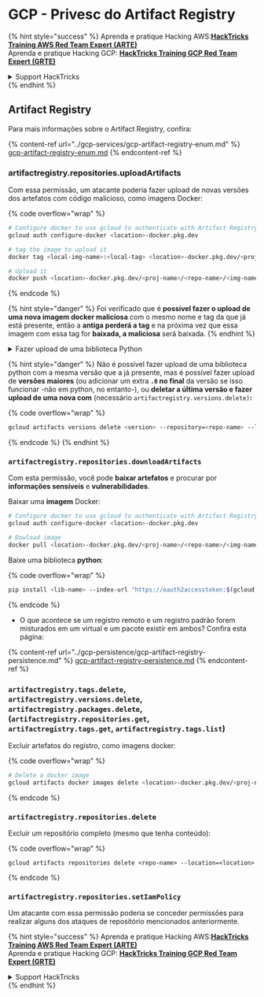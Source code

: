 # GCP - Privesc do Artifact Registry

{% hint style="success" %}
Aprenda e pratique Hacking AWS:<img src="../../../.gitbook/assets/image (1).png" alt="" data-size="line">[**HackTricks Training AWS Red Team Expert (ARTE)**](https://training.hacktricks.xyz/courses/arte)<img src="../../../.gitbook/assets/image (1).png" alt="" data-size="line">\
Aprenda e pratique Hacking GCP: <img src="../../../.gitbook/assets/image (2).png" alt="" data-size="line">[**HackTricks Training GCP Red Team Expert (GRTE)**<img src="../../../.gitbook/assets/image (2).png" alt="" data-size="line">](https://training.hacktricks.xyz/courses/grte)

<details>

<summary>Support HackTricks</summary>

* Confira os [**planos de assinatura**](https://github.com/sponsors/carlospolop)!
* **Junte-se ao** 💬 [**grupo do Discord**](https://discord.gg/hRep4RUj7f) ou ao [**grupo do telegram**](https://t.me/peass) ou **siga**-nos no **Twitter** 🐦 [**@hacktricks\_live**](https://twitter.com/hacktricks\_live)**.**
* **Compartilhe truques de hacking enviando PRs para os repositórios do** [**HackTricks**](https://github.com/carlospolop/hacktricks) e [**HackTricks Cloud**](https://github.com/carlospolop/hacktricks-cloud).

</details>
{% endhint %}

## Artifact Registry

Para mais informações sobre o Artifact Registry, confira:

{% content-ref url="../gcp-services/gcp-artifact-registry-enum.md" %}
[gcp-artifact-registry-enum.md](../gcp-services/gcp-artifact-registry-enum.md)
{% endcontent-ref %}

### artifactregistry.repositories.uploadArtifacts

Com essa permissão, um atacante poderia fazer upload de novas versões dos artefatos com código malicioso, como imagens Docker:

{% code overflow="wrap" %}
```bash
# Configure docker to use gcloud to authenticate with Artifact Registry
gcloud auth configure-docker <location>-docker.pkg.dev

# tag the image to upload it
docker tag <local-img-name>:<local-tag> <location>-docker.pkg.dev/<proj-name>/<repo-name>/<img-name>:<tag>

# Upload it
docker push <location>-docker.pkg.dev/<proj-name>/<repo-name>/<img-name>:<tag>
```
{% endcode %}

{% hint style="danger" %}
Foi verificado que é **possível fazer o upload de uma nova imagem docker maliciosa** com o mesmo nome e tag da que já está presente, então a **antiga perderá a tag** e na próxima vez que essa imagem com essa tag for **baixada, a maliciosa** será baixada.
{% endhint %}

<details>

<summary>Fazer upload de uma biblioteca Python</summary>

**Comece criando a biblioteca para fazer o upload** (se você puder baixar a versão mais recente do registro, pode evitar esta etapa):

1.  **Configure a estrutura do seu projeto**:

* Crie um novo diretório para sua biblioteca, por exemplo, `hello_world_library`.
* Dentro deste diretório, crie outro diretório com o nome do seu pacote, por exemplo, `hello_world`.
* Dentro do diretório do seu pacote, crie um arquivo `__init__.py`. Este arquivo pode estar vazio ou pode conter inicializações para seu pacote.

```bash
mkdir hello_world_library
cd hello_world_library
mkdir hello_world
touch hello_world/__init__.py
```
2.  **Escreva o código da sua biblioteca**:

* Dentro do diretório `hello_world`, crie um novo arquivo Python para seu módulo, por exemplo, `greet.py`.
* Escreva sua função "Hello, World!":

```python
# hello_world/greet.py
def say_hello():
return "Hello, World!"
```
3.  **Crie um arquivo `setup.py`**:

* Na raiz do seu diretório `hello_world_library`, crie um arquivo `setup.py`.
* Este arquivo contém metadados sobre sua biblioteca e informa ao Python como instalá-la.

```python
# setup.py
from setuptools import setup, find_packages

setup(
name='hello_world',
version='0.1',
packages=find_packages(),
install_requires=[
# Quaisquer dependências que sua biblioteca precisa
],
)
```

**Agora, vamos fazer o upload da biblioteca:**

1.  **Construa seu pacote**:

* Da raiz do seu diretório `hello_world_library`, execute:

```sh
python3 setup.py sdist bdist_wheel
```
2. **Configure a autenticação para twine** (usado para fazer o upload do seu pacote):
* Certifique-se de que você tem `twine` instalado (`pip install twine`).
* Use `gcloud` para configurar as credenciais:

{% code overflow="wrap" %}
````
```sh
twine upload --username 'oauth2accesstoken' --password "$(gcloud auth print-access-token)" --repository-url https://<location>-python.pkg.dev/<project-id>/<repo-name>/ dist/*
```
````
{% endcode %}

3. **Limpar a construção**
```bash
rm -rf dist build hello_world.egg-info
```
</details>

{% hint style="danger" %}
Não é possível fazer upload de uma biblioteca python com a mesma versão que a já presente, mas é possível fazer upload de **versões maiores** (ou adicionar um extra **`.0` no final** da versão se isso funcionar -não em python, no entanto-), ou **deletar a última versão e fazer upload de uma nova com** (necessário `artifactregistry.versions.delete)`**:**

{% code overflow="wrap" %}
```sh
gcloud artifacts versions delete <version> --repository=<repo-name> --location=<location> --package=<lib-name>
```
{% endcode %}
{% endhint %}

### `artifactregistry.repositories.downloadArtifacts`

Com esta permissão, você pode **baixar artefatos** e procurar por **informações sensíveis** e **vulnerabilidades**.

Baixar uma **imagem** Docker:
```sh
# Configure docker to use gcloud to authenticate with Artifact Registry
gcloud auth configure-docker <location>-docker.pkg.dev

# Dowload image
docker pull <location>-docker.pkg.dev/<proj-name>/<repo-name>/<img-name>:<tag>
```
Baixe uma biblioteca **python**:

{% code overflow="wrap" %}
```bash
pip install <lib-name> --index-url "https://oauth2accesstoken:$(gcloud auth print-access-token)@<location>-python.pkg.dev/<project-id>/<repo-name>/simple/" --trusted-host <location>-python.pkg.dev --no-cache-dir
```
{% endcode %}

* O que acontece se um registro remoto e um registro padrão forem misturados em um virtual e um pacote existir em ambos? Confira esta página:

{% content-ref url="../gcp-persistence/gcp-artifact-registry-persistence.md" %}
[gcp-artifact-registry-persistence.md](../gcp-persistence/gcp-artifact-registry-persistence.md)
{% endcontent-ref %}

### `artifactregistry.tags.delete`, `artifactregistry.versions.delete`, `artifactregistry.packages.delete`, (`artifactregistry.repositories.get`, `artifactregistry.tags.get`, `artifactregistry.tags.list`)

Excluir artefatos do registro, como imagens docker:

{% code overflow="wrap" %}
```bash
# Delete a docker image
gcloud artifacts docker images delete <location>-docker.pkg.dev/<proj-name>/<repo-name>/<img-name>:<tag>
```
{% endcode %}

### `artifactregistry.repositories.delete`

Excluir um repositório completo (mesmo que tenha conteúdo):

{% code overflow="wrap" %}
```
gcloud artifacts repositories delete <repo-name> --location=<location>
```
{% endcode %}

### `artifactregistry.repositories.setIamPolicy`

Um atacante com essa permissão poderia se conceder permissões para realizar alguns dos ataques de repositório mencionados anteriormente.

{% hint style="success" %}
Aprenda e pratique Hacking AWS:<img src="../../../.gitbook/assets/image (1).png" alt="" data-size="line">[**HackTricks Training AWS Red Team Expert (ARTE)**](https://training.hacktricks.xyz/courses/arte)<img src="../../../.gitbook/assets/image (1).png" alt="" data-size="line">\
Aprenda e pratique Hacking GCP: <img src="../../../.gitbook/assets/image (2).png" alt="" data-size="line">[**HackTricks Training GCP Red Team Expert (GRTE)**<img src="../../../.gitbook/assets/image (2).png" alt="" data-size="line">](https://training.hacktricks.xyz/courses/grte)

<details>

<summary>Support HackTricks</summary>

* Confira os [**planos de assinatura**](https://github.com/sponsors/carlospolop)!
* **Junte-se ao** 💬 [**grupo do Discord**](https://discord.gg/hRep4RUj7f) ou ao [**grupo do telegram**](https://t.me/peass) ou **siga**-nos no **Twitter** 🐦 [**@hacktricks\_live**](https://twitter.com/hacktricks\_live)**.**
* **Compartilhe truques de hacking enviando PRs para os repositórios do** [**HackTricks**](https://github.com/carlospolop/hacktricks) e [**HackTricks Cloud**](https://github.com/carlospolop/hacktricks-cloud).

</details>
{% endhint %}
